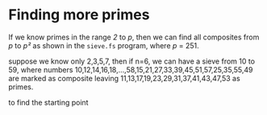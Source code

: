 # Finding more primes

If we know primes in the range *2* to *p*, then we can find all composites from *p* to *p²* as shown in the `sieve.fs` program, where *p* = 251.


suppose we know only 2,3,5,7, then if n=6, we can have a sieve from 10 to 59, where numbers 10,12,14,16,18,…,58,15,21,27,33,39,45,51,57,25,35,55,49 are marked as composite leaving 11,13,17,19,23,29,31,37,41,43,47,53 as primes.

to find the starting point 



